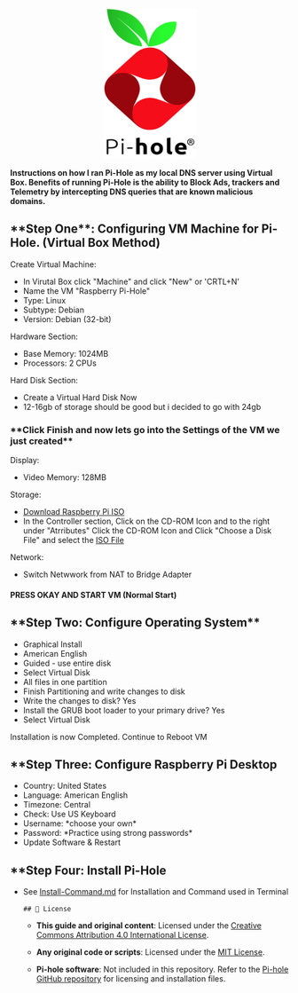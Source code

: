 <p align="center">
  <img src="https://raw.githubusercontent.com/pi-hole/graphics/refs/heads/master/Vortex/vortex_with_text.svg" alt="Pi-hole website" width="168" height="270">
  <br>

</p>
<p><strong> Instructions on how I ran Pi-Hole as my local DNS server using Virtual Box. Benefits of running Pi-Hole is the ability to Block Ads, trackers and Telemetry by intercepting DNS queries  that are known malicious domains.</strong></p>

<h2>**Step One**: Configuring VM Machine for Pi-Hole. (Virtual Box Method)</h2> 
<p></p>
 Create Virtual Machine: <ul style="list-style-type✏️"> 
        <li>In Virutal Box click "Machine" and click "New" or 'CRTL+N'</li>
        <li>Name the VM "Raspberry Pi-Hole"</li>
        <li>Type: Linux</li>
        <li>Subtype: Debian</li>
        <li>Version: Debian (32-bit)</li>
</ul>
Hardware Section:
    <ul style="list-style-type✏️">
        <li>Base Memory: 1024MB</li>
        <LI>Processors: 2 CPUs</LI>
    </ul>
<p></p>
 Hard Disk Section:
    <ul style="list-style-type✏️">
        <li>Create a Virtual Hard Disk Now</li>
        <li>12-16gb of storage should be good but i decided to go with 24gb</li>
    </ul>
    <P><h3>**Click Finish and now lets go into the Settings of the VM we just created**</h3></P>
    <p></p>
  Display:
    <ul style="list-style-type✏️">
        <li>Video Memory: 128MB</li>
    </ul>
  Storage:
   <ul style="list-style-type✏️">
       <li><a href=https://download.raspberrypi.org/rpd_x86_latest">Download Raspberry Pi ISO</a></li>
       <li>In the Controller section, Click on the CD-ROM Icon and to the right under "Atrributes" Click the CD-ROM Icon and Click "Choose a Disk File" and select the <a href=https://download.raspberrypi.org/rpd_x86_latest">ISO File</a> </li>
   </ul>
<p></p>
 Network:
 <ul style="list-style-type✏️">
     <li>Switch Netwwork from NAT to Bridge Adapter</li>
 </ul>
<p><h4>PRESS OKAY AND START VM (Normal Start)</h4></p>

<h2>**Step Two: Configure Operating System**</h2>
 <p></p>
   <ul style="list-style-type✏️">
     <li>Graphical Install</li>
     <li>American English</li>
     <li>Guided - use entire disk</li>
     <li>Select Virtual Disk</li>
     <li>All files in one partition</li>
     <li>Finish Partitioning and write changes to disk</li>
     <li>Write the changes to disk? Yes</li>
     <li>Install the GRUB boot loader to your primary drive? Yes</li>
     <li>Select Virtual Disk</li>
   </ul>
  <p>Installation is now Completed. Continue to Reboot VM</p>
  
 <h2>**Step Three: Configure Raspberry Pi Desktop</h2>
   <ul style="list-style-type✏️">
     <li>Country: United States</li>
     <li>Language: American English</li>
     <li>Timezone: Central</li>
     <li>Check: Use US Keyboard</li>
     <li>Username: *choose your own*</li>
     <li>Password: *Practice using strong passwords*</li>
     <li>Update Software & Restart</li>
   </ul>
<p><h2>**Step Four: Install Pi-Hole</h2></p>
  <ul style="list-style-type✏️">
    <li>See <a href=https://github.com/braylonbray/Running-Pi-Hole-on-VM-Virtual-Box-/blob/4881e835a6cabd035c50e8687e38a16bee371ab8/Install-command.md>Install-Command.md</a> for Installation and Command used in Terminal</li>

    ## 📜 License



- **This guide and original content**: Licensed under the [Creative Commons Attribution 4.0 International License](https://creativecommons.org/licenses/by/4.0/).

- **Any original code or scripts**: Licensed under the [MIT License](./LICENSE).

- **Pi-hole software**: Not included in this repository. Refer to the [Pi-hole GitHub repository](https://github.com/pi-hole/pi-hole) for licensing and installation files.
     

    
   

